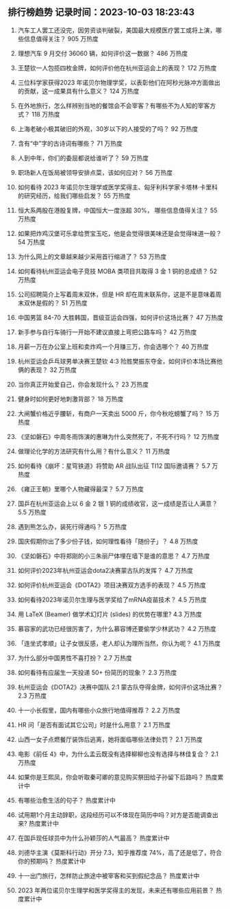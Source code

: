 
## 排行榜趋势 记录时间：2023-10-03 18:23:43
  
  1. 汽车工人罢工还没完，因劳资谈判破裂，美国最大规模医疗罢工或将上演，哪些信息值得关注？ 905 万热度
    
  2. 理想汽车 9 月交付 36060 辆，如何评价这一数据？ 486 万热度
    
  3. 王楚钦一人包揽四枚金牌，如何评价他在杭州亚运会上的表现？ 172 万热度
    
  4. 三位科学家获得2023 年诺贝尔物理学奖，以表彰他们在阿秒光脉冲方面做出的贡献，这一成果具有什么意义？ 124 万热度
    
  5. 在外地旅行，怎么样辨别当地的餐馆会不会宰客？有哪些不为人知的宰客方式？ 118 万热度
    
  6. 上海老破小极其破旧的外观，30岁以下的人接受的了吗？ 92 万热度
    
  7. 含有“中”字的古诗词有哪些？ 71 万热度
    
  8. 人到中年，你们的委屈都说给谁听了？ 59 万热度
    
  9. 职场新人在饭局被领导安排点菜，该如何应对？ 56 万热度
    
  10. 如何看待 2023 年诺贝尔生理学或医学奖得主、匈牙利科学家卡塔林·卡里科的研究经历，给我们哪些启发？ 55 万热度
    
  11. 恒大系两股在港股复牌，中国恒大一度涨超 30%， 哪些信息值得关注？ 55 万热度
    
  12. 如果把炸鸡汉堡可乐拿给贾宝玉吃，他是会觉得很美味还是会觉得味道一般？ 54 万热度
    
  13. 为什么网上的文章越来越少采用首行缩进了？ 53 万热度
    
  14. 如何看待杭州亚运会电子竞技 MOBA 类项目共取得 3 金 1 铜的总成绩？ 52 万热度
    
  15. 公司招聘简介上写着周末双休，但是 HR 却在周末联系你，这是不是意味着周末双休是假的？ 51 万热度
    
  16. 中国男篮 84-70 大胜韩国，晋级亚运会四强，如何评价这场比赛？ 47 万热度
    
  17. 新手参与自行车骑行一开始不建议直接上弯把公路车吗？ 42 万热度
    
  18. 月薪一万在办公室上班和卖炸鸡一个月赚三万，你会选哪个？ 40 万热度
    
  19. 杭州亚运会乒乓球男单决赛王楚钦 4:3 险胜樊振东夺金，如何评价本场比赛他俩的表现？ 32 万热度
    
  20. 当你真正开始爱自己，你会发现什么？ 23 万热度
    
  21. 健身时如何更好地刺激背部？ 18 万热度
    
  22. 大闸蟹价格近乎腰斩，有商户一天卖出 5000 斤，你今秋吃螃蟹了吗？ 15 万热度
    
  23. 《坚如磐石》中周冬雨饰演的惠琳为什么突然死了，不死不行吗？ 12 万热度
    
  24. 做理论化学的方法研究有什么用？有什么意义？ 11 万热度
    
  25. 如何看待《崩坏：星穹铁道》将赞助 AR 战队出征 TI12 国际邀请赛？ 5.7 万热度
    
  26. 《雍正王朝》里哪个人物藏得最深？ 5.7 万热度
    
  27. 国乒在杭州亚运会上以 6 金 2 银 1 铜的成绩收官，这一成绩是否让人满意？ 5.5 万热度
    
  28. 遇到熊怎么办，装死行得通吗？ 5 万热度
    
  29. 国庆假期你出了多少份子钱，如何理性看待「随份子」？ 4.8 万热度
    
  30. 《坚如磐石》中将郑刚的小三朱丽尸体埋在墙下是谁的意思？ 4.7 万热度
    
  31. 如何评价2023年杭州亚运会dota2决赛蒙古队的发挥？ 4.7 万热度
    
  32. 如何评价杭州亚运会《DOTA2》项目决赛双方选手的表现？ 4.5 万热度
    
  33. 如何看待2023年诺贝尔生理与医学奖给了mRNA疫苗技术？ 4.5 万热度
    
  34. 用 LaTeX (Beamer) 做学术幻灯片 (slides) 的优势在哪里? 4.3 万热度
    
  35. 慕容家的武功已经很厉害了，为什么慕容博还要偷学少林武功？ 4.2 万热度
    
  36. 「连坐式孝顺」让子女很反感，老人却认为理所当然，你认为呢？ 4.1 万热度
    
  37. 为什么部分中国男性不喜打扮？ 2.7 万热度
    
  38. 如何看待有应届生一天投递 50+ 份简历的现象？ 2.3 万热度
    
  39. 杭州亚运会《DOTA2》决赛中国队 2:1 蒙古队夺得金牌，如何评价这场比赛？ 2.3 万热度
    
  40. 十一小长假里，国内有哪些小众旅行地值得推荐？ 2.2 万热度
    
  41. HR 问「是否有面试其它公司」时是什么用意？ 2.1 万热度
    
  42. 山西一女子点燃餐厅装饰后逃离，她将面临哪些法律处罚？ 2.1 万热度
    
  43. 电影《前任 4》中，为什么孟云既没有选择柳柳也没有选择与林佳复合？ 2.1 万热度
    
  44. 如果你是王熙凤，你会听取秦可卿的意见购买祭田给子孙留下后路吗？ 热度累计中
    
  45. 有哪些治愈生活的句子？ 热度累计中
    
  46. 试用期1个月主动辞职，这段经历可以不体现在简历中吗？对方是否能调查出来? 热度累计中
    
  47. 在国乒现任球员中为什么孙颖莎的人气最高？ 热度累计中
    
  48. 刘德华主演《莫斯科行动》开分 7.3，知乎推荐度 74%，高了还是低了，符合你的预期吗？ 热度累计中
    
  49. 十一出门旅行，怎样防止旅途中被宰客和买到假纪念品？ 热度累计中
    
  50. 2023 年两位诺贝尔生理学和医学奖得主的发现，未来还有哪些应用前景？ 热度累计中
    